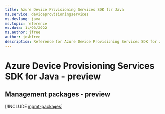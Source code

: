 ```yaml
---
title: Azure Device Provisioning Services SDK for Java
ms.service: deviceprovisioningservices
ms.devlang: java
ms.topic: reference
ms.data: 11/08/2022
ms.author: jfree
author: joshfree
description: Reference for Azure Device Provisioning Services SDK for Java
---
```

# Azure Device Provisioning Services SDK for Java - preview

## Management packages - preview
[!INCLUDE [mgmt-packages](device-provisioning-services-mgmt-index.md)]